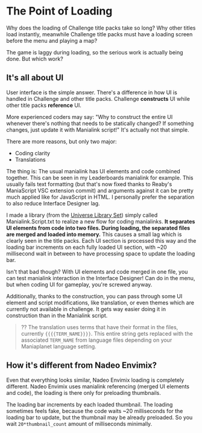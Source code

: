 # The Point of Loading

Why does the loading of Challenge title packs take so long? Why other titles load instantly, meanwhile Challenge title packs must have a loading screen before the menu and playing a map?

The game is laggy during loading, so the serious work is actually being done. But which work?

## It's all about UI

User interface is the simple answer. There's a difference in how UI is handled in Challenge and other title packs. Challenge **constructs** UI while other title packs **reference** UI.

More experienced coders may say: "Why to construct the entire UI whenever there's nothing that needs to be statically changed? If something changes, just update it with Manialink script!" It's actually not that simple.

There are more reasons, but only two major:
- Coding clarity
- Translations

The thing is: The usual manialink has UI elements and code combined together. This can be seen in my Leaderboards manialink for example. This usually fails text formatting (but that's now fixed thanks to Reaby's ManiaScript VSC extension commit) and arguments against it can be pretty much applied like for JavaScript in HTML. I personally prefer the separation to also reduce Interface Designer lag.

I made a library (from the [Universe Library Set](https://github.com/BigBang1112/universe-library-set)) simply called Manialink.Script.txt to realize a new flow for coding manialinks. **It separates UI elements from code into two files. During loading, the separated files are merged and loaded into memory.** This causes a small lag which is clearly seen in the title packs. Each UI section is processed this way and the loading bar increments on each fully loaded UI section, with ~20 millisecond wait in between to have processing space to update the loading bar.

Isn't that bad though? With UI elements and code merged in one file, you can test manialink interaction in the Interface Designer! Can do in the menu, but when coding UI for gameplay, you're screwed anyway.

Additionally, thanks to the construction, you can pass through some UI element and script modifications, like translation, or even themes which are currently not available in challenge. It gets way easier doing it in construction than in the Manialink script.

> ?? The translation uses terms that have their format in the files, currently `{{{{TERM_NAME}}}}`. This entire string gets replaced with the associated `TERM_NAME` from language files depending on your Maniaplanet language setting.

## How it's different from Nadeo Envimix?

Even that everything looks similar, Nadeo Envimix loading is completely different. Nadeo Envimix uses manialink referencing (merged UI elements and code), the loading is there only for preloading thumbnails.

The loading bar increments by each loaded thumbnail. The loading sometimes feels fake, because the code waits ~20 milliseconds for the loading bar to update, but the thumbnail may be already preloaded. So you wait `20*thumbnail_count` amount of milliseconds minimally.